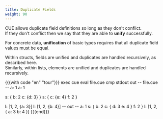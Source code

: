 ```yaml
---
title: Duplicate Fields
weight: 90
---
```


CUE allows duplicate field definitions
so long as they don't conflict.\
If they don't conflict
then we say that
they are able to **unify** successfully.

For concrete data,
**unification** of basic types
requires that
all duplicate field values
must be equal.

Within structs,
fields are unified
and duplicates are handled recursively,
as described here.\
Similarly,
within lists,
elements are unified
and duplicates are handled recursively.
<!-- ([we discuss open-ended lists later](/language-guide/data/lists/).) -->

{{{with code "en" "tour"}}}
exec cue eval file.cue
cmp stdout out
-- file.cue --
a: 1
a: 1

s: {
	b: 2
	c: {d: 3}
}
s: {
	c: {e: 4}
	f: 2
}

l: [1, 2, {a: 3}]
l: [1, 2, {b: 4}]
-- out --
a: 1
s: {
    b: 2
    c: {
        d: 3
        e: 4
    }
    f: 2
}
l: [1, 2, {
    a: 3
    b: 4
}]
{{{end}}}
